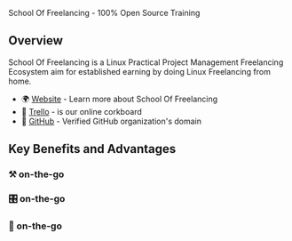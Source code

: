 School Of Freelancing - 100% Open Source Training

## Overview

School Of Freelancing is a Linux Practical Project Management Freelancing Ecosystem aim for established earning by doing Linux Freelancing from home.

* 🌍 [Website](https://www.schooloffreelancing.com/) - Learn more about School Of Freelancing
* 📖 [Trello](https://trello.com/b/RFo7GNdY/school-of-freelancing) - is our online corkboard
* 🐞 [GitHub](https://github.com/SchoolOfFreelancing) - Verified GitHub organization's domain

## Key Benefits and Advantages
### ⚒ on-the-go

### 🎛 on-the-go

### 🚀 on-the-go





